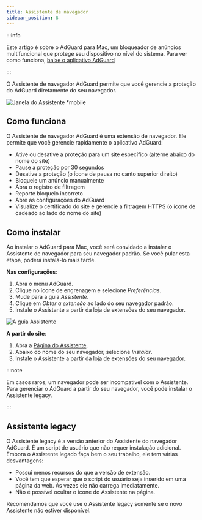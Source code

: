 ```yaml
---
title: Assistente de navegador
sidebar_position: 8
---
```


:::info

Este artigo é sobre o AdGuard para Mac, um bloqueador de anúncios multifuncional que protege seu dispositivo no nível do sistema. Para ver como funciona, [baixe o aplicativo AdGuard](https://agrd.io/download-kb-adblock)

:::

O Assistente de navegador AdGuard permite que você gerencie a proteção do AdGuard diretamente do seu navegador.

![Janela do Assistente \*mobile](https://cdn.adtidy.org/content/kb/ad_blocker/mac/assistant_window.png)

## Como funciona

O Assistente de navegador AdGuard é uma extensão de navegador. Ele permite que você gerencie rapidamente o aplicativo AdGuard:

- Ative ou desative a proteção para um site específico (alterne abaixo do nome do site)
- Pause a proteção por 30 segundos
- Desative a proteção (o ícone de pausa no canto superior direito)
- Bloqueie um anúncio manualmente
- Abra o registro de filtragem
- Reporte bloqueio incorreto
- Abre as configurações do AdGuard
- Visualize o certificado do site e gerencie a filtragem HTTPS (o ícone de cadeado ao lado do nome do site)

## Como instalar

Ao instalar o AdGuard para Mac, você será convidado a instalar o Assistente de navegador para seu navegador padrão. Se você pular esta etapa, poderá instalá-lo mais tarde.

**Nas configurações**:

1. Abra o menu AdGuard.
2. Clique no ícone de engrenagem e selecione _Preferências_.
3. Mude para a guia _Assistente_.
4. Clique em _Obter a extensão_ ao lado do seu navegador padrão.
5. Instale o Assistante a partir da loja de extensões do seu navegador.

![A guia Assistente](https://cdn.adtidy.org/content/kb/ad_blocker/mac/assistant.png)

**A partir do site**:

1. Abra a [Página do Assistente](https://adguard.com/adguard-assistant/overview.html).
2. Abaixo do nome do seu navegador, selecione _Instalar_.
3. Instale o Assistente a partir da loja de extensões do seu navegador.

:::note

Em casos raros, um navegador pode ser incompatível com o Assistente. Para gerenciar o AdGuard a partir do seu navegador, você pode instalar o Assistente legacy.

:::

## Assistente legacy

O Assistente legacy é a versão anterior do Assistente do navegador AdGuard. É um script de usuário que não requer instalação adicional. Embora o Assistente legado faça bem o seu trabalho, ele tem várias desvantagens:

- Possui menos recursos do que a versão de extensão.
- Você tem que esperar que o script do usuário seja inserido em uma página da web. Às vezes ele não carrega imediatamente.
- Não é possível ocultar o ícone do Assistente na página.

Recomendamos que você use o Assistente legacy somente se o novo Assistente não estiver disponível.
